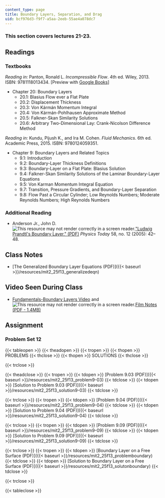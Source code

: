 ```yaml
---
content_type: page
title: Boundary Layers, Separation, and Drag
uid: bcf976d3-f9f7-a5aa-2eeb-55ae4a078dc7
---
```


### This section covers lectures 21-23.

Readings
--------

### Textbooks

_Reading in:_ Panton, Ronald L. _Incompressible Flow_. 4th ed. Wiley, 2013. ISBN: 9781118013434. \[Preview with [Google Books](http://books.google.com/books?id=sa4eAAAAQBAJ&pg=PAfrontcover)\]

*   Chapter 20: Boundary Layers
    *   20.1: Blasius Flow ever a Flat Plate
    *   20.2: Displacement Thickness
    *   20.3: Von Kármán Momentum Integral
    *   20.4: Von Kármán-Pohlhausen Approximate Method
    *   20.5: Falkner-Skan Similarity Solutions
    *   20.6: Arbitrary Two-Dimensional Lay: Crank-Nicolson Difference Method

_Reading in:_ Kundu, Pijush K., and Ira M. Cohen. _Fluid Mechanics_. 6th ed. Academic Press, 2015. ISBN: 9780124059351.

*   Chapter 9: Boundary Layers and Related Topics
    *   9.1: Introduction
    *   9.2: Boundary-Layer Thickness Definitions
    *   9.3: Boundary-Layer on a Flat Plate: Blasius Solution
    *   9.4: Falkner-Skan Similarity Solutions of the Laminar Boundary-Layer Equations
    *   9.5: Von Karman Momentum Integral Equation
    *   9.7: Transition, Pressure Gradients, and Boundary-Layer Separation
    *   9.8: Flow Past a Circular Cylinder; Low Reynolds Numbers; Moderate Reynolds Numbers; High Reynolds Numbers

### Additional Reading

*   Anderson Jr., John D. ![This resource may not render correctly in a screen reader.](/images/inacessible.gif)["Ludwig Prandtl's Boundary Layer." (PDF)](http://www.aps.org/units/dfd/resources/upload/prandtl_vol58no12p42_48.pdf) _Physics Today_ 58, no. 12 (2005): 42–48.

Class Notes
-----------

*   [The Generalized Boundary Layer Equations (PDF)]({{< baseurl >}}/resources/mit2_25f13_generalizedeqn)

Video Seen During Class
-----------------------

*   [Fundamentals-Boundary Layers Video](https://youtu.be/wMxK2GtFFq0) and ![This resource may not render correctly in a screen reader.](/images/inacessible.gif)[Film Notes (PDF - 1.4MB)](http://web.mit.edu/hml/ncfmf/10FBL.pdf)

Assignment
----------

### Problem Set 12

{{< tableopen >}}
{{< theadopen >}}
{{< tropen >}}
{{< thopen >}}
PROBLEMS
{{< thclose >}}
{{< thopen >}}
SOLUTIONS
{{< thclose >}}

{{< trclose >}}

{{< theadclose >}}
{{< tropen >}}
{{< tdopen >}}
[Problem 9.03 (PDF)]({{< baseurl >}}/resources/mit2_25f13_problem9-03)
{{< tdclose >}}
{{< tdopen >}}
[Solution to Problem 9.03 (PDF)]({{< baseurl >}}/resources/mit2_25f13_solution9-03)
{{< tdclose >}}

{{< trclose >}}
{{< tropen >}}
{{< tdopen >}}
[Problem 9.04 (PDF)]({{< baseurl >}}/resources/mit2_25f13_problem9-04)
{{< tdclose >}}
{{< tdopen >}}
[Solution to Problem 9.04 (PDF)]({{< baseurl >}}/resources/mit2_25f13_solution9-04)
{{< tdclose >}}

{{< trclose >}}
{{< tropen >}}
{{< tdopen >}}
[Problem 9.09 (PDF)]({{< baseurl >}}/resources/mit2_25f13_problem9-09)
{{< tdclose >}}
{{< tdopen >}}
[Solution to Problem 9.09 (PDF)]({{< baseurl >}}/resources/mit2_25f13_solution9-09)
{{< tdclose >}}

{{< trclose >}}
{{< tropen >}}
{{< tdopen >}}
[Boundary Layer on a Free Surface (PDF)]({{< baseurl >}}/resources/mit2_25f13_problemboundary)
{{< tdclose >}}
{{< tdopen >}}
[Solution to Boundary Layer on a Free Surface (PDF)]({{< baseurl >}}/resources/mit2_25f13_solutonboundary)
{{< tdclose >}}

{{< trclose >}}

{{< tableclose >}}